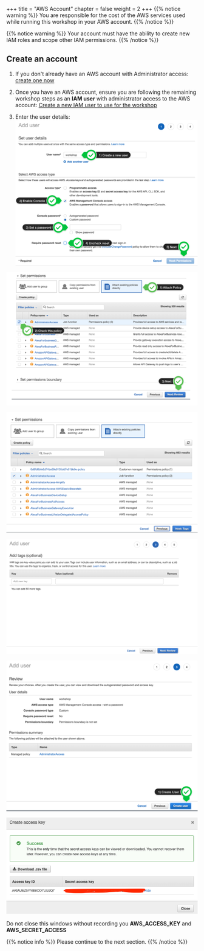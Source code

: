 +++
title = "AWS Account"
chapter = false
weight = 2
+++
{{% notice warning %}}
You are responsible for the cost of the AWS services used while running this workshop in your AWS account.
{{% /notice %}}

{{% notice warning %}}
Your account must have the ability to create new IAM roles and scope other IAM permissions.
{{% /notice %}}

## Create an account 

1. If you don't already have an AWS account with Administrator access: [create
one now](http://docs.aws.amazon.com/connect/latest/adminguide/gettingstarted.html#sign-up-for-aws)

2. Once you have an AWS account, ensure you are following the remaining workshop steps
as an **IAM user** with administrator access to the AWS account:
[Create a new IAM user to use for the workshop](https://console.aws.amazon.com/iam/home?region=us-east-1#/users$new)

3. Enter the user details:
![Iam-1](images/iam-1.png)

![Iam-2](images/iam-2.png)


![Iam-3](images/iam-3.png)


![Iam-4](images/iam-4.png)


![Iam-5](images/iam-5.png)


![Iam-6](images/iam-6.png)


Do not close this windows without recording you **AWS_ACCESS_KEY** and **AWS_SECRET_ACCESS**

{{% notice info %}}
Please continue to the next section.
{{% /notice %}}
